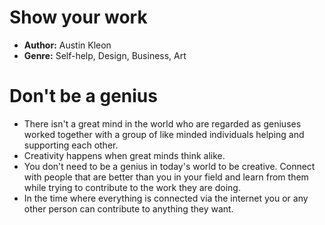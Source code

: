 # Show your work
- **Author:** Austin Kleon
- **Genre:** Self-help, Design, Business, Art

# Don't be a genius
- There isn't a great mind in the world who are regarded as geniuses worked together with a group of like minded individuals helping and supporting each other.
- Creativity happens when great minds think alike.
- You don't need to be a genius in today's world to be creative. Connect with people that are better than you in your field and learn from them while trying to contribute to the work they are doing.
- In the time where everything is connected via the internet you or any other person can contribute to anything they want.
